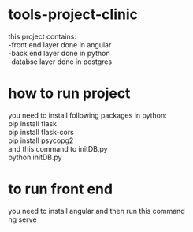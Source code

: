 # tools-project-clinic
this project contains: <br>
-front end layer done in angular<br>
-back end layer done in python<br>
-databse layer done in postgres<br>

# how to run project
you need to install following packages in python: <br>
pip install flask <br>
pip install flask-cors <br>
pip install psycopg2 <br>
and this command to initDB.py <br>
python initDB.py

# to run front end
you need to install angular and then run this command <br>
ng serve
